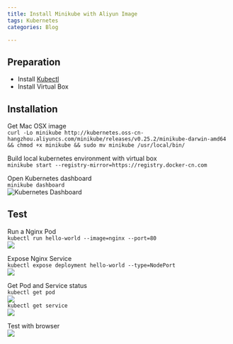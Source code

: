 ```yaml
---
title: Install Minikube with Aliyun Image  
tags: Kubernetes  
categories: Blog  

---
```


## Preparation  

* Install [Kubectl](https://kubernetes.io/docs/tasks/kubectl/install/?spm=a2c4e.11153940.blogcont221687.19.7dd57733RN1f0I)  
* Install Virtual Box 

## Installation  

Get Mac OSX image  
`curl -Lo minikube http://kubernetes.oss-cn-hangzhou.aliyuncs.com/minikube/releases/v0.25.2/minikube-darwin-amd64 && chmod +x minikube && sudo mv minikube /usr/local/bin/ ` 

Build local kubernetes environment with virtual box  
`minikube start --registry-mirror=https://registry.docker-cn.com`  

Open Kubernetes dashboard  
`minikube dashboard`  
![Kubernetes Dashboard](http://pc58ypabw.bkt.clouddn.com/Jietu20180726-154219@2x.jpg)  

## Test  

Run a Nginx Pod  
`kubectl run hello-world --image=nginx --port=80`  
![](http://pc58ypabw.bkt.clouddn.com/Jietu20180726-154800@2x.jpg)  

Expose Nginx Service  
`kubectl expose deployment hello-world --type=NodePort`  
![](http://pc58ypabw.bkt.clouddn.com/Jietu20180726-154821@2x.jpg)  

Get Pod and Service status  
`kubectl get pod`  
![](http://pc58ypabw.bkt.clouddn.com/Jietu20180726-154859@2x.jpg)  
`kubectl get service`  
![](http://pc58ypabw.bkt.clouddn.com/Jietu20180726-154916@2x.jpg)  

Test with browser  
![](http://pc58ypabw.bkt.clouddn.com/Jietu20180726-154941@2x.jpg)  


